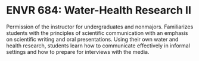 # ENVR 684: Water-Health Research II

Permission of the instructor for undergraduates and nonmajors. Familiarizes students with the principles of scientific communication with an emphasis on scientific writing and oral presentations. Using their own water and health research, students learn how to communicate effectively in informal settings and how to prepare for interviews with the media.